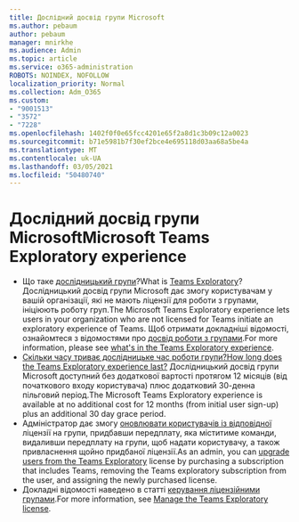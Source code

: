 ```yaml
---
title: Дослідний досвід групи Microsoft
ms.author: pebaum
author: pebaum
manager: mnirkhe
ms.audience: Admin
ms.topic: article
ms.service: o365-administration
ROBOTS: NOINDEX, NOFOLLOW
localization_priority: Normal
ms.collection: Adm_O365
ms.custom:
- "9001513"
- "3572"
- "7228"
ms.openlocfilehash: 1402f0f0e65fcc4201e65f2a8d1c3b09c12a0023
ms.sourcegitcommit: b71e5981b7f30ef2bce4e695118d03aa68a5be4a
ms.translationtype: MT
ms.contentlocale: uk-UA
ms.lasthandoff: 03/05/2021
ms.locfileid: "50480740"
---
```

# <a name="microsoft-teams-exploratory-experience"></a><span data-ttu-id="8101c-102">Дослідний досвід групи Microsoft</span><span class="sxs-lookup"><span data-stu-id="8101c-102">Microsoft Teams Exploratory experience</span></span>

- <span data-ttu-id="8101c-103">Що таке [дослідницький групи](https://docs.microsoft.com/microsoftteams/teams-exploratory)?</span><span class="sxs-lookup"><span data-stu-id="8101c-103">What is [Teams Exploratory](https://docs.microsoft.com/microsoftteams/teams-exploratory)?</span></span> <span data-ttu-id="8101c-104">Дослідницький досвід групи Microsoft дає змогу користувачам у вашій організації, які не мають ліцензії для роботи з групами, ініціюють роботу груп.</span><span class="sxs-lookup"><span data-stu-id="8101c-104">The Microsoft Teams Exploratory experience lets users in your organization who are not licensed for Teams initiate an exploratory experience of Teams.</span></span> <span data-ttu-id="8101c-105">Щоб отримати докладніші відомості, ознайомтеся з відомостями про [досвід роботи з групами](https://docs.microsoft.com/microsoftteams/teams-exploratory#whats-in-the-teams-exploratory-experience).</span><span class="sxs-lookup"><span data-stu-id="8101c-105">For more information, please see [what's in the Teams Exploratory experience](https://docs.microsoft.com/microsoftteams/teams-exploratory#whats-in-the-teams-exploratory-experience).</span></span>
- [<span data-ttu-id="8101c-106">Скільки часу триває дослідницьке час роботи групи?</span><span class="sxs-lookup"><span data-stu-id="8101c-106">How long does the Teams Exploratory experience last?</span></span>](https://docs.microsoft.com/microsoftteams/teams-exploratory#how-long-does-the-teams-exploratory-experience-last) <span data-ttu-id="8101c-107">Дослідницький досвід групи Microsoft доступний без додаткової вартості протягом 12 місяців (від початкового входу користувача) плюс додатковий 30-денна пільговий період.</span><span class="sxs-lookup"><span data-stu-id="8101c-107">The Microsoft Teams Exploratory experience is available at no additional cost for 12 months (from initial user sign-up) plus an additional 30 day grace period.</span></span>
- <span data-ttu-id="8101c-108">Адміністратор дає змогу [оновлювати користувачів із відповідної](https://docs.microsoft.com/microsoftteams/teams-exploratory#upgrade-users-from-the-teams-exploratory-license) ліцензії на групи, придбавши передплату, яка міститиме команди, видаливши передплату на групи, щоб надати користувачу, а також привласнення щойно придбаної ліцензії.</span><span class="sxs-lookup"><span data-stu-id="8101c-108">As an admin, you can [upgrade users from the Teams Exploratory](https://docs.microsoft.com/microsoftteams/teams-exploratory#upgrade-users-from-the-teams-exploratory-license) license by purchasing a subscription that includes Teams, removing the Teams exploratory subscription from the user, and assigning the newly purchased license.</span></span>
- <span data-ttu-id="8101c-109">Докладні відомості наведено в статті [керування ліцензійними групами](https://docs.microsoft.com/microsoftteams/teams-exploratory).</span><span class="sxs-lookup"><span data-stu-id="8101c-109">For more information, see [Manage the Teams Exploratory license](https://docs.microsoft.com/microsoftteams/teams-exploratory).</span></span>
